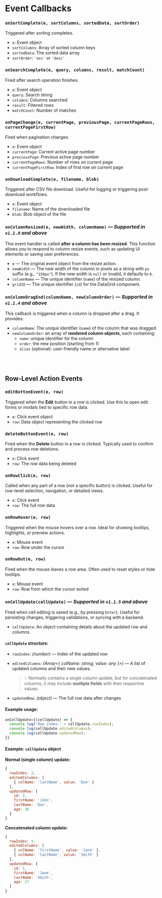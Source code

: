 # Event Callbacks

### `onSortComplete(e, sortColumns, sortedData, sortOrder)`  
Triggered after sorting completes.  
- `e`: Event object  
- `sortColumns`: Array of sorted column keys  
- `sortedData`: The sorted data array  
- `sortOrder`: `'asc'` or `'desc'`

### `onSearchComplete(e, query, columns, result, matchCount)`  
Fired after search operation finishes.  
- `e`: Event object  
- `query`: Search string  
- `columns`: Columns searched  
- `result`: Filtered rows  
- `matchCount`: Number of matches

### `onPageChange(e, currentPage, previousPage, currentPageRows, currentPageFirstRow)`  
Fired when pagination changes.  
- `e`: Event object  
- `currentPage`: Current active page number  
- `previousPage`: Previous active page number  
- `currentPageRows`: Number of rows on current page  
- `currentPageFirstRow`: Index of first row on current page

### `onDownloadComplete(e, filename, blob)`  
Triggered after CSV file download. Useful for logging or triggering post-download workflows.
- `e`: Event object  
- `filename`: Name of the downloaded file  
- `blob`: Blob object of the file

### `onColumnResized(e, newWidth, columnName)` — *Supported in `v1.1.0` and above* 

This event handler is called **after a column has been resized**. This function allows you to respond to column resize events, such as updating UI elements or saving user preferences.
* `e` — The original event object from the resize action.
* `newWidth` — The new width of the column in pixels as a string with `px` suffix (e.g., `"150px"`). If the new width is `null` or invalid, it defaults to `0`.
* `columnName` — The unique identifier (`name`) of the resized column.
* `gridID` — The unique identifier (`id`) for the DataGrid component.

### `onColumnDragEnd(columnName, newColumnOrder)` — *Supported in `v1.1.4` and above*

This callback is triggered when a column is dropped after a drag. It provides:
* `columnName`: The unique identifier (`name`) of the column that was dragged.
* `newColumnOrder`: an array of **rendered column objects**, each containing:
  * `name`: unique identifier for the column
  * `order`: the new position (starting from 1)
  * `alias` (optional): user-friendly name or alternative label

<br><br>

## Row-Level Action Events

### `editButtonEvent(e, row)`

Triggered when the **Edit** button in a row is clicked. Use this to open edit forms or modals tied to specific row data.

* `e`: Click event object
* `row`: Data object representing the clicked row

### `deleteButtonEvent(e, row)`

Fired when the **Delete** button in a row is clicked. Typically used to confirm and process row deletions.

* `e`: Click event
* `row`: The row data being deleted

### `onRowClick(e, row)`

Called when any part of a row (not a specific button) is clicked. Useful for row-level selection, navigation, or detailed views.

* `e`: Click event
* `row`: The full row data

### `onRowHover(e, row)`

Triggered when the mouse hovers over a row. Ideal for showing tooltips, highlights, or preview actions.

* `e`: Mouse event
* `row`: Row under the cursor

### `onRowOut(e, row)`

Fired when the mouse leaves a row area. Often used to reset styles or hide tooltips.

* `e`: Mouse event
* `row`: Row from which the cursor exited

### `onCellUpdate(cellUpdate)` — *Supported in `v1.1.5` and above*

Fired when cell editing is saved (e.g., by pressing `Enter`). Useful for persisting changes, triggering validations, or syncing with a backend.

* `cellUpdate`: An object containing details about the updated row and columns.

#### `cellUpdate` structure:

* `rowIndex`: *(number)* — Index of the updated row
* `editedColumns`: *(Array<{ colName: string, value: any }>)* —
  A list of updated columns and their new values.

  > 💡 Normally contains a single column update, but for concatenated columns, it may include **multiple fields** with their respective values.
* `updatedRow`: *(object)* — The full row data after changes


#### Example usage:

```jsx
onCellUpdate={(cellUpdate) => {
  console.log('Row index:' + cellUpdate.rowIndex);
  console.log(cellUpdate.editedColumns);
  console.log(cellUpdate.updatedRow);
}}
```

#### Example: `cellUpdate` object

**Normal (single column) update:**

```js
{
  rowIndex: 2,
  editedColumns: [
    { colName: 'lastName', value: 'Doe' }
  ],
  updatedRow: {
    id: 3,
    firstName: 'John',
    lastName: 'Doe',
    age: 30
  }
}
```

**Concatenated column update:**

```js
{
  rowIndex: 4,
  editedColumns: [
    { colName: 'firstName', value: 'Jane' },
    { colName: 'lastName', value: 'Smith' }
  ],
  updatedRow: {
    id: 5,
    firstName: 'Jane',
    lastName: 'Smith',
    age: 27
  }
}
```
